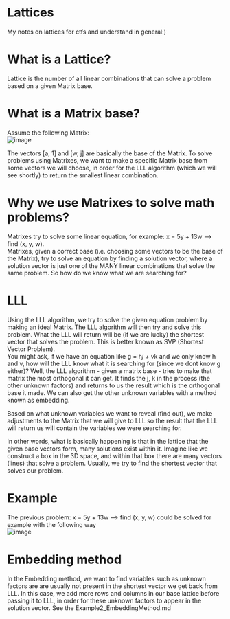 # Lattices
My notes on lattices for ctfs and understand in general:)


# What is a Lattice?
Lattice is the number of all linear combinations that can solve a problem based on a given Matrix base.

# What is a Matrix base?
Assume the following Matrix:  
![image](https://github.com/connar/Lattices/assets/87579399/1a6d90bb-4876-4c94-839e-58fd48e14528)

The vectors [a, 1] and [w, j] are basically the base of the Matrix.
To solve problems using Matrixes, we want to make a specific Matrix base from some vectors we will choose, in order for the LLL algorithm (which we will see shortly) to return the smallest linear combination.

# Why we use Matrixes to solve math problems?
Matrixes try to solve some linear equation, for example: x = 5y + 13w --> find (x, y, w).  
Matrixes, given a correct base (i.e. choosing some vectors to be the base of the Matrix), try to solve an equation by finding a solution vector, where a solution vector is just one of the MANY linear combinations that solve the same problem. So how do we know what we are searching for?

# LLL
Using the LLL algorithm, we try to solve the given equation problem by making an ideal Matrix. The LLL algorithm will then try and solve this problem. What the LLL will return will be (if we are lucky) the shortest vector that solves the problem. This is better known as SVP (Shortest Vector Problem).  
You might ask, if we have an equation like  g = h*j + v*k and we only know h and v, how will the LLL know what it is searching for (since we dont know g either)? Well, the LLL algorithm - given a matrix base - tries to make that matrix the most orthogonal it can get. It finds the j, k in the process (the other unknown factors) and returns to us the result which is the orthogonal base it made. We can also get the other unknown variables with a method known as embedding.

Based on what unknown variables we want to reveal (find out), we make adjustments to the Matrix that we will give to LLL so the result that the LLL will return us will contain the variables we were searching for.

In other words, what is basically happening is that in the lattice that the given base vectors form, many solutions exist within it. Imagine like we construct a box in the 3D space, and within that box there are many vectors (lines) that solve a problem. Usually, we try to find the shortest vector that solves our problem.

# Example
The previous problem: x = 5y + 13w --> find (x, y, w)  could be solved for example with the following way  
![image](https://github.com/connar/Lattices/assets/87579399/1c8c654b-642f-4035-868f-f2fe078b74aa)



# Embedding method
In the Embedding method, we want to find variables such as unknown factors are are usually not present in the shortest vector we get back from LLL. In this case, we add more rows and columns in our base lattice before passing it to LLL, in order for these unknown factors to appear in the solution vector. See the Example2_EmbeddingMethod.md
